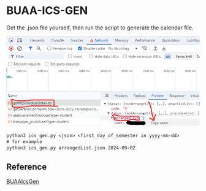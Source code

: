 # BUAA-ICS-GEN

Get the .json file yourself, then run the script to generate the calendar file.

![](req.png)

```shell
python3 ics_gen.py <json> <first_day_of_semester in yyyy-mm-dd> 
# for example
python3 ics_gen.py arrangedList.json 2024-09-02
```
## Reference 
[BUAAIcsGen](https://github.com/roife/BUAAIcsGen)